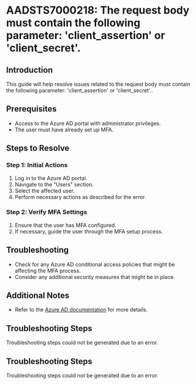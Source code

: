 # AADSTS7000218: The request body must contain the following parameter: 'client_assertion' or 'client_secret'.

## Introduction
This guide will help resolve issues related to the request body must contain the following parameter: 'client_assertion' or 'client_secret'..

## Prerequisites
- Access to the Azure AD portal with administrator privileges.
- The user must have already set up MFA.

## Steps to Resolve

### Step 1: Initial Actions
1. Log in to the Azure AD portal.
2. Navigate to the "Users" section.
3. Select the affected user.
4. Perform necessary actions as described for the error.

### Step 2: Verify MFA Settings
1. Ensure that the user has MFA configured.
2. If necessary, guide the user through the MFA setup process.

## Troubleshooting
- Check for any Azure AD conditional access policies that might be affecting the MFA process.
- Consider any additional security measures that might be in place.

## Additional Notes
- Refer to the [Azure AD documentation](https://learn.microsoft.com/en-us/azure/active-directory/) for more details.


## Troubleshooting Steps
Troubleshooting steps could not be generated due to an error.

## Troubleshooting Steps
Troubleshooting steps could not be generated due to an error.